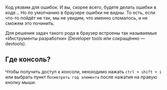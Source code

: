 Код уязвим для ошибок. И вы, скорее всего, будете делать ошибки в коде… Но по умолчанию в браузере ошибки не видны.
То есть, если что-то пойдёт не так, мы не увидим, что именно сломалось, и не сможем это починить.

Для решения задач такого рода в браузер встроены так называемые «Инструменты разработки»
(Developer tools или сокращённо — devtools).

## Где консоль?
Чтобы получить доступ к консоли, неюходимо нажать `ctrl + shift + i` или выбрать пункт `Посмотреть год элемента` после
нажатия на правую кнопку мыши.
